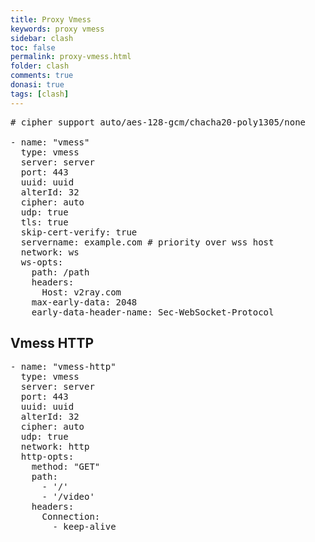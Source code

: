 ```yaml
---
title: Proxy Vmess
keywords: proxy vmess
sidebar: clash
toc: false
permalink: proxy-vmess.html
folder: clash
comments: true
donasi: true
tags: [clash]
---
```


<pre id="myPreTag">
# cipher support auto/aes-128-gcm/chacha20-poly1305/none

- name: "vmess"
  type: vmess
  server: server
  port: 443
  uuid: uuid
  alterId: 32
  cipher: auto
  udp: true
  tls: true
  skip-cert-verify: true
  servername: example.com # priority over wss host
  network: ws
  ws-opts:
    path: /path
    headers:
      Host: v2ray.com
    max-early-data: 2048
    early-data-header-name: Sec-WebSocket-Protocol
</pre>

## Vmess HTTP

<pre id="myPreTag1">
- name: "vmess-http"
  type: vmess
  server: server
  port: 443
  uuid: uuid
  alterId: 32
  cipher: auto
  udp: true
  network: http
  http-opts:
    method: "GET"
    path:
      - '/'
      - '/video'
    headers:
      Connection:
        - keep-alive
</pre>